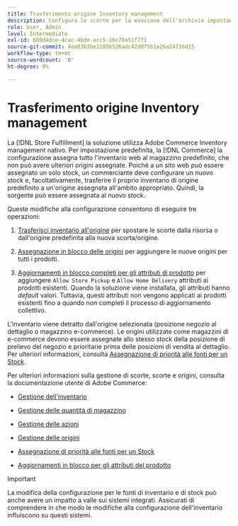 ```yaml
---
title: Trasferimento origine Inventory management
description: Configura le scorte per la evasione dell'archivio impostando una nuova scorta e trasferendo le scorte fuori dalla scorta predefinita.
role: User, Admin
level: Intermediate
exl-id: 669d4dce-4cac-4bde-acc5-26c70a51f7f1
source-git-commit: 4ea03b3be11056526adc42d875b1e26a24736d15
workflow-type: tm+mt
source-wordcount: '0'
ht-degree: 0%

---
```


# Trasferimento origine Inventory management

La [!DNL Store Fulfillment] la soluzione utilizza Adobe Commerce Inventory management nativo. Per impostazione predefinita, la [!DNL Commerce] la configurazione assegna tutto l&#39;inventario web al magazzino predefinito, che non può avere ulteriori origini assegnate. Poiché a un sito web può essere assegnato un solo stock, un commerciante deve configurare un nuovo stock e, facoltativamente, trasferire il proprio inventario di origine predefinito a un&#39;origine assegnata all&#39;ambito appropriato. Quindi, la sorgente può essere assegnata al nuovo stock.

Queste modifiche alla configurazione consentono di eseguire tre operazioni:

1. [Trasferisci inventario all&#39;origine](https://docs.magento.com/user-guide/catalog/inventory-bulk-transfer-inventory.html) per spostare le scorte dalla risorsa o dall&#39;origine predefinita alla nuova scorta/origine.

2. [Assegnazione in blocco delle origini](https://docs.magento.com/user-guide/catalog/inventory-bulk-assign-sources.html) per aggiungere le nuove origini per tutti i prodotti.

3. [Aggiornamenti in blocco completi per gli attributi di prodotto](https://docs.magento.com/user-guide/stores/bulk-product-attribute-update.html) per aggiungere `Allow Store Pickup` e `Allow Home Delivery` attributi ai prodotti esistenti. Quando la soluzione viene installata, gli attributi hanno *default* valori. Tuttavia, questi attributi non vengono applicati ai prodotti esistenti fino a quando non completi il processo di aggiornamento collettivo.

L&#39;inventario viene detratto dall&#39;origine selezionata (posizione negozio al dettaglio o magazzino e-commerce). Le origini utilizzate come magazzini di e-commerce devono essere assegnate allo stesso stock della posizione di prelievo del negozio e prioritarie prima delle posizioni di vendita al dettaglio. Per ulteriori informazioni, consulta [Assegnazione di priorità alle fonti per un Stock](https://docs.magento.com/user-guide/catalog/inventory-stock-priority.html).


Per ulteriori informazioni sulla gestione di scorte, scorte e origini, consulta la documentazione utente di Adobe Commerce:

- [Gestione dell&#39;inventario](https://docs.magento.com/user-guide/catalog/inventory-management.html)

- [Gestione delle quantità di magazzino](https://docs.magento.com/user-guide/catalog/inventory-manage-inventory-quantities.html)

- [Gestione delle azioni](https://docs.magento.com/user-guide/catalog/inventory-stock.html)

- [Gestione delle origini](https://docs.magento.com/user-guide/catalog/inventory-sources.html)

- [Assegnazione di priorità alle fonti per un Stock](https://docs.magento.com/user-guide/catalog/inventory-stock-priority.html)

- [Aggiornamenti in blocco per gli attributi del prodotto](https://docs.magento.com/user-guide/stores/bulk-product-attribute-update.html)


>[!IMPORTANT]
>
>La modifica della configurazione per le fonti di inventario e di stock può anche avere un impatto a valle sui sistemi integrati. Assicurati di comprendere in che modo le modifiche alla configurazione dell&#39;inventario influiscono su questi sistemi.
